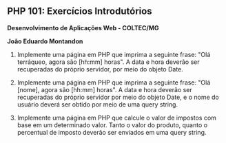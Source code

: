 ## PHP 101: Exercícios Introdutórios

**Desenvolvimento de Aplicações Web - COLTEC/MG**

**João Eduardo Montandon**

1. Implemente uma página em PHP que imprima a seguinte frase: "Olá terráqueo, agora são [hh:mm] horas". A data e hora deverão ser recuperadas do próprio servidor, por meio do objeto Date.

2. Implemente uma página em PHP que imprima a seguinte frase: "Olá [nome], agora são [hh:mm] horas". A data e hora deverão ser recuperadas do próprio servidor por meio do objeto Date, e o nome do usuário deverá ser obtido por meio de uma query string.

3. Implemente uma página em PHP que calcule o valor de impostos com base em um determinado valor. Tanto o valor do produto, quanto o percentual de imposto deverão ser enviados em uma query string.
